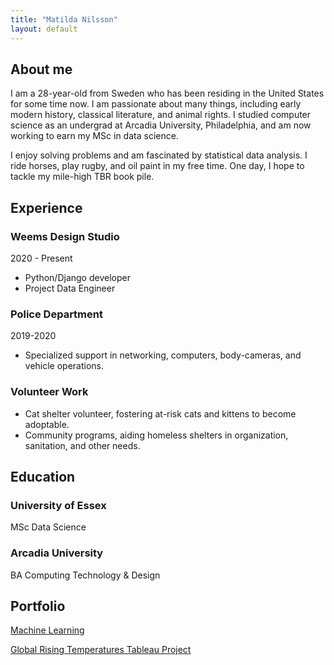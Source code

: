 ```yaml
---
title: "Matilda Nilsson"
layout: default
---
```


## About me
I am a 28-year-old from Sweden who has been residing in the United States for some time now. I am passionate about many things, including early modern history, classical literature, and animal rights. I studied computer science as an undergrad at Arcadia University, Philadelphia, and am now working to earn my MSc in data science. 

I enjoy solving problems and am fascinated by statistical data analysis. I ride horses, play rugby, and oil paint in my free time. One day, I hope to tackle my mile-high TBR book pile. 

## Experience
### Weems Design Studio
2020 - Present
- Python/Django developer
- Project Data Engineer

### Police Department
2019-2020
- Specialized support in networking, computers, body-cameras, and vehicle operations.

### Volunteer Work
- Cat shelter volunteer, fostering at-risk cats and kittens to become adoptable.
- Community programs, aiding homeless shelters in organization, sanitation, and other needs.

## Education
### University of Essex 
  MSc Data Science
### Arcadia University
  BA Computing Technology & Design

## Portfolio
[Machine Learning](/ml.md)

[Global Rising Temperatures Tableau Project](/GT.md)
